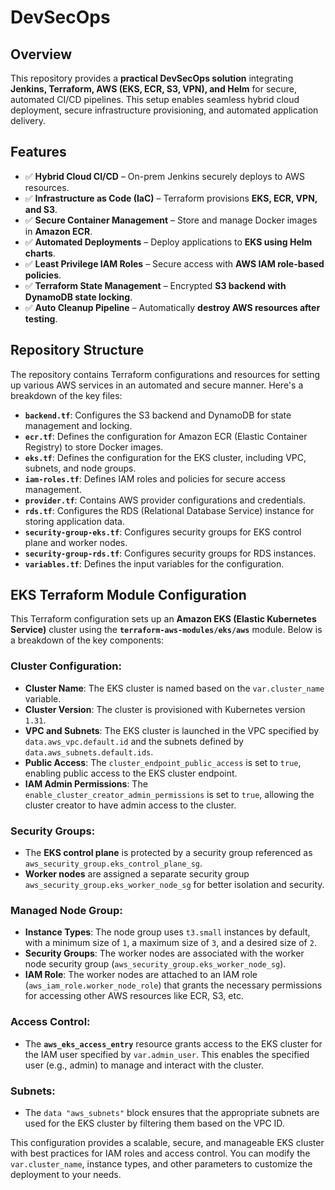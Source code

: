 # DevSecOps

## Overview
This repository provides a **practical DevSecOps solution** integrating **Jenkins, Terraform, AWS (EKS, ECR, S3, VPN), and Helm** for secure, automated CI/CD pipelines. This setup enables seamless hybrid cloud deployment, secure infrastructure provisioning, and automated application delivery.

## Features
- ✅ **Hybrid Cloud CI/CD** – On-prem Jenkins securely deploys to AWS resources.
- ✅ **Infrastructure as Code (IaC)** – Terraform provisions **EKS, ECR, VPN, and S3**.
- ✅ **Secure Container Management** – Store and manage Docker images in **Amazon ECR**.
- ✅ **Automated Deployments** – Deploy applications to **EKS using Helm charts**.
- ✅ **Least Privilege IAM Roles** – Secure access with **AWS IAM role-based policies**.
- ✅ **Terraform State Management** – Encrypted **S3 backend with DynamoDB state locking**.
- ✅ **Auto Cleanup Pipeline** – Automatically **destroy AWS resources after testing**.

## Repository Structure

The repository contains Terraform configurations and resources for setting up various AWS services in an automated and secure manner. Here's a breakdown of the key files:

- **`backend.tf`**: Configures the S3 backend and DynamoDB for state management and locking.
- **`ecr.tf`**: Defines the configuration for Amazon ECR (Elastic Container Registry) to store Docker images.
- **`eks.tf`**: Defines the configuration for the EKS cluster, including VPC, subnets, and node groups.
- **`iam-roles.tf`**: Defines IAM roles and policies for secure access management.
- **`provider.tf`**: Contains AWS provider configurations and credentials.
- **`rds.tf`**: Configures the RDS (Relational Database Service) instance for storing application data.
- **`security-group-eks.tf`**: Configures security groups for EKS control plane and worker nodes.
- **`security-group-rds.tf`**: Configures security groups for RDS instances.
- **`variables.tf`**: Defines the input variables for the configuration.

## EKS Terraform Module Configuration

This Terraform configuration sets up an **Amazon EKS (Elastic Kubernetes Service)** cluster using the **`terraform-aws-modules/eks/aws`** module. Below is a breakdown of the key components:

### **Cluster Configuration**:
- **Cluster Name**: The EKS cluster is named based on the `var.cluster_name` variable.
- **Cluster Version**: The cluster is provisioned with Kubernetes version `1.31`.
- **VPC and Subnets**: The EKS cluster is launched in the VPC specified by `data.aws_vpc.default.id` and the subnets defined by `data.aws_subnets.default.ids`.
- **Public Access**: The `cluster_endpoint_public_access` is set to `true`, enabling public access to the EKS cluster endpoint.
- **IAM Admin Permissions**: The `enable_cluster_creator_admin_permissions` is set to `true`, allowing the cluster creator to have admin access to the cluster.

### **Security Groups**:
- The **EKS control plane** is protected by a security group referenced as `aws_security_group.eks_control_plane_sg`.
- **Worker nodes** are assigned a separate security group `aws_security_group.eks_worker_node_sg` for better isolation and security.

### **Managed Node Group**:
- **Instance Types**: The node group uses `t3.small` instances by default, with a minimum size of `1`, a maximum size of `3`, and a desired size of `2`.
- **Security Groups**: The worker nodes are associated with the worker node security group (`aws_security_group.eks_worker_node_sg`).
- **IAM Role**: The worker nodes are attached to an IAM role (`aws_iam_role.worker_node_role`) that grants the necessary permissions for accessing other AWS resources like ECR, S3, etc.

### **Access Control**:
- The **`aws_eks_access_entry`** resource grants access to the EKS cluster for the IAM user specified by `var.admin_user`. This enables the specified user (e.g., admin) to manage and interact with the cluster.

### **Subnets**:
- The `data "aws_subnets"` block ensures that the appropriate subnets are used for the EKS cluster by filtering them based on the VPC ID.

This configuration provides a scalable, secure, and manageable EKS cluster with best practices for IAM roles and access control. You can modify the `var.cluster_name`, instance types, and other parameters to customize the deployment to your needs.
